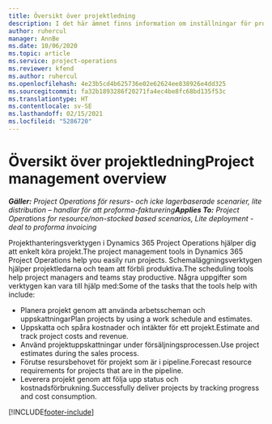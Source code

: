 ```yaml
---
title: Översikt över projektledning
description: I det här ämnet finns information om inställningar för projekthantering i Dynamics 365 Project Operations.
author: ruhercul
manager: AnnBe
ms.date: 10/06/2020
ms.topic: article
ms.service: project-operations
ms.reviewer: kfend
ms.author: ruhercul
ms.openlocfilehash: 4e23b5cd4b625736e02e62624ee838926e4dd325
ms.sourcegitcommit: fa32b1893286f20271fa4ec4be8fc68bd135f53c
ms.translationtype: HT
ms.contentlocale: sv-SE
ms.lasthandoff: 02/15/2021
ms.locfileid: "5286720"
---
```

# <a name="project-management-overview"></a><span data-ttu-id="9f20f-103">Översikt över projektledning</span><span class="sxs-lookup"><span data-stu-id="9f20f-103">Project management overview</span></span>

<span data-ttu-id="9f20f-104">_**Gäller:** Project Operations för resurs- och icke lagerbaserade scenarier, lite distribution – handlar för att proforma-fakturering_</span><span class="sxs-lookup"><span data-stu-id="9f20f-104">_**Applies To:** Project Operations for resource/non-stocked based scenarios, Lite deployment - deal to proforma invoicing_</span></span>

<span data-ttu-id="9f20f-105">Projekthanteringsverktygen i Dynamics 365 Project Operations hjälper dig att enkelt köra projekt.</span><span class="sxs-lookup"><span data-stu-id="9f20f-105">The project management tools in Dynamics 365 Project Operations help you easily run projects.</span></span> <span data-ttu-id="9f20f-106">Schemaläggningsverktygen hjälper projektledarna och team att förbli produktiva.</span><span class="sxs-lookup"><span data-stu-id="9f20f-106">The scheduling tools help project managers and teams stay productive.</span></span> <span data-ttu-id="9f20f-107">Några uppgifter som verktygen kan vara till hjälp med:</span><span class="sxs-lookup"><span data-stu-id="9f20f-107">Some of the tasks that the tools help with include:</span></span>

- <span data-ttu-id="9f20f-108">Planera projekt genom att använda arbetsscheman och uppskattningar</span><span class="sxs-lookup"><span data-stu-id="9f20f-108">Plan projects by using a work schedule and estimates.</span></span>
- <span data-ttu-id="9f20f-109">Uppskatta och spåra kostnader och intäkter för ett projekt.</span><span class="sxs-lookup"><span data-stu-id="9f20f-109">Estimate and track project costs and revenue.</span></span>
- <span data-ttu-id="9f20f-110">Använd projektuppskattningar under försäljningsprocessen.</span><span class="sxs-lookup"><span data-stu-id="9f20f-110">Use project estimates during the sales process.</span></span>
- <span data-ttu-id="9f20f-111">Förutse resursbehovet för projekt som är i pipeline.</span><span class="sxs-lookup"><span data-stu-id="9f20f-111">Forecast resource requirements for projects that are in the pipeline.</span></span>
- <span data-ttu-id="9f20f-112">Leverera projekt genom att följa upp status och kostnadsförbrukning.</span><span class="sxs-lookup"><span data-stu-id="9f20f-112">Successfully deliver projects by tracking progress and cost consumption.</span></span>


[!INCLUDE[footer-include](../includes/footer-banner.md)]